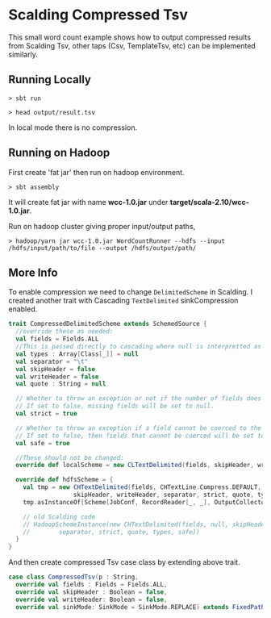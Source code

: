 # Scalding Compressed Tsv

This small word count example shows how to output compressed results from Scalding Tsv, other taps (Csv, TemplateTsv, etc) can be implemented similarly. 

## Running Locally
```
> sbt run

> head output/result.tsv
```

In local mode there is no compression.

## Running on Hadoop
First create 'fat jar' then run on hadoop environment.
```
> sbt assembly
```
It will create fat jar with name **wcc-1.0.jar** under **target/scala-2.10/wcc-1.0.jar**.

Run on hadoop cluster giving proper input/output paths,
```
> hadoop/yarn jar wcc-1.0.jar WordCountRunner --hdfs --input /hdfs/input/path/to/file --output /hdfs/output/path/
```

## More Info

To enable compression we need to change `DelimitedScheme` in Scalding. I created another trait with Cascading `TextDelimited` sinkCompression enabled.
```scala
trait CompressedDelimitedScheme extends SchemedSource {
  //override these as needed:
  val fields = Fields.ALL
  //This is passed directly to cascading where null is interpretted as string
  val types : Array[Class[_]] = null
  val separator = "\t"
  val skipHeader = false
  val writeHeader = false
  val quote : String = null

  // Whether to throw an exception or not if the number of fields does not match an expected number.
  // If set to false, missing fields will be set to null.
  val strict = true

  // Whether to throw an exception if a field cannot be coerced to the right type.
  // If set to false, then fields that cannot be coerced will be set to null.
  val safe = true

  //These should not be changed:
  override def localScheme = new CLTextDelimited(fields, skipHeader, writeHeader, separator, strict, quote, types, safe)

  override def hdfsScheme = {
    val tmp = new CHTextDelimited(fields, CHTextLine.Compress.DEFAULT, 
                  skipHeader, writeHeader, separator, strict, quote, types, safe)
    tmp.asInstanceOf[Scheme[JobConf, RecordReader[_, _], OutputCollector[_, _], _, _]]

    // old Scalding code
    // HadoopSchemeInstance(new CHTextDelimited(fields, null, skipHeader, writeHeader, 
    //        separator, strict, quote, types, safe))
  }
}
```

And then create compressed Tsv case class by extending above trait.
```scala
case class CompressedTsv(p : String,
  override val fields : Fields = Fields.ALL,
  override val skipHeader : Boolean = false,
  override val writeHeader: Boolean = false,
  override val sinkMode: SinkMode = SinkMode.REPLACE) extends FixedPathSource(p) with CompressedDelimitedScheme
```
